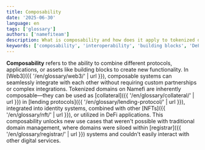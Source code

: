 ```yaml
---
title: Composability
date: '2025-06-30'
language: en
tags: ['glossary']
authors: ['namefiteam']
description: What is composability and how does it apply to tokenized domains?
keywords: ['composability', 'interoperability', 'building blocks', 'DeFi', 'Web3 integration']
---
```


**Composability** refers to the ability to combine different protocols, applications, or assets like building blocks to create new functionality. In [Web3]({{ '/en/glossary/web3/' | url }}), composable systems can seamlessly integrate with each other without requiring custom partnerships or complex integrations. Tokenized domains on Namefi are inherently composable—they can be used as [collateral]({{ '/en/glossary/collateral/' | url }}) in [lending protocols]({{ '/en/glossary/lending-protocol/' | url }}), integrated into identity systems, combined with other [NFTs]({{ '/en/glossary/nft/' | url }}), or utilized in DeFi applications. This composability unlocks new use cases that weren't possible with traditional domain management, where domains were siloed within [registrar]({{ '/en/glossary/registrar/' | url }}) systems and couldn't easily interact with other digital services.